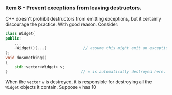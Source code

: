 ### Item 8 - Prevent exceptions from leaving destructors.
C++ doesn't prohibit destructors from emitting exceptions, but it certainly discourage the practice. With good reason. Consider:
```C++
class Widget{
public:
    ...
    ~Widget(){...}                // assume this might emit an exception
};
void doSomething()
{
    std::vector<Widget> v;
}                                // v is automatically destroyed here.
```
When the `vector` `v` is destroyed, it is responsible for destroying all the `Widget` objects it contain. Suppose `v` has 10